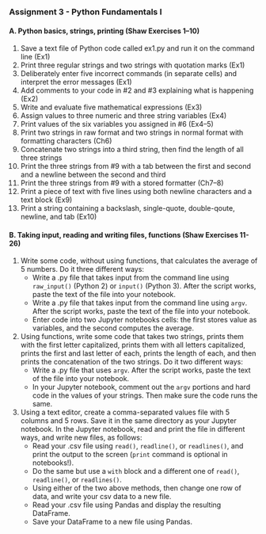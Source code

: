 ### Assignment 3 - Python Fundamentals I

#### A. Python basics, strings, printing (Shaw Exercises 1–10)

1. Save a text file of Python code called ex1.py and run it on the command line (Ex1)
2. Print three regular strings and two strings with quotation marks (Ex1)
3. Deliberately enter five incorrect commands (in separate cells) and interpret the error messages (Ex1)
4. Add comments to your code in \#2 and \#3 explaining what is happening (Ex2)
5. Write and evaluate five mathematical expressions (Ex3)
6. Assign values to three numeric and three string variables (Ex4)
7. Print values of the six variables you assigned in \#6 (Ex4–5)
8. Print two strings in raw format and two strings in normal format with formatting characters (Ch6)
9. Concatenate two strings into a third string, then find the length of all three strings
10. Print the three strings from \#9 with a tab between the first and second and a newline between the second and third
11. Print the three strings from \#9 with a stored formatter (Ch7–8)
12. Print a piece of text with five lines using both newline characters and a text block (Ex9)
13. Print a string containing a backslash, single-quote, double-qoute, newline, and tab (Ex10)

#### B. Taking input, reading and writing files, functions (Shaw Exercises 11-26) 

1. Write some code, without using functions, that calculates the average of 5 numbers. Do it three different ways:
    * Write a .py file that takes input from the command line using `raw_input()` (Python 2) or `input()` (Python 3). After the script works, paste the text of the file into your notebook.
    * Write a .py file that takes input from the command line using `argv`. After the script works, paste the text of the file into your notebook.
    * Enter code into two Jupyter notebooks cells: the first stores value as variables, and the second computes the average.
2. Using functions, write some code that takes two strings, prints them with the first letter capitalized, prints them with all letters capitalized, prints the first and last letter of each, prints the length of each, and then prints the concatenation of the two strings. Do it two different ways:
    * Write a .py file that uses `argv`. After the script works, paste the text of the file into your notebook.
    * In your Jupyter notebook, comment out the `argv` portions and hard code in the values of your strings. Then make sure the code runs the same.
3. Using a text editor, create a comma-separated values file with 5 columns and 5 rows. Save it in the same directory as your Jupyter notebook. In the Jupyter notebook, read and print the file in different ways, and write new files, as follows:
    * Read your .csv file using `read()`, `readline()`, or `readlines()`, and print the output to the screen (`print` command is optional in notebooks!).
    * Do the same but use a `with` block and a different one of `read()`, `readline()`, or `readlines()`.
    * Using either of the two above methods, then change one row of data, and write your csv data to a new file.
    * Read your .csv file using Pandas and display the resulting DataFrame.
    * Save your DataFrame to a new file using Pandas.
